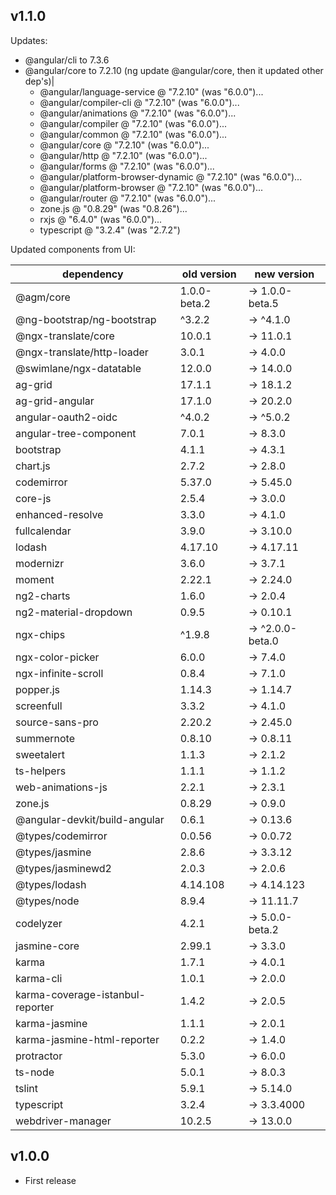 ## v1.1.0

Updates:
* @angular/cli to 7.3.6
* @angular/core to 7.2.10 (ng update @angular/core, then it updated other dep's)|
    * @angular/language-service @ "7.2.10" (was "6.0.0")...
    * @angular/compiler-cli @ "7.2.10" (was "6.0.0")...
    * @angular/animations @ "7.2.10" (was "6.0.0")...
    * @angular/compiler @ "7.2.10" (was "6.0.0")...
    * @angular/common @ "7.2.10" (was "6.0.0")...
    * @angular/core @ "7.2.10" (was "6.0.0")...
    * @angular/http @ "7.2.10" (was "6.0.0")...
    * @angular/forms @ "7.2.10" (was "6.0.0")...
    * @angular/platform-browser-dynamic @ "7.2.10" (was "6.0.0")...
    * @angular/platform-browser @ "7.2.10" (was "6.0.0")...
    * @angular/router @ "7.2.10" (was "6.0.0")...
    * zone.js @ "0.8.29" (was "0.8.26")...
    * rxjs @ "6.4.0" (was "6.0.0")...
    * typescript @ "3.2.4" (was "2.7.2")

Updated components from UI:

|dependency|old version| new version|
|----------|-----------|------------|
|@agm/core| 1.0.0-beta.2|  →   1.0.0-beta.5|
|@ng-bootstrap/ng-bootstrap |^3.2.2| → ^4.1.0|
|@ngx-translate/core| 10.0.1| → 11.0.1|
|@ngx-translate/http-loader| 3.0.1| → 4.0.0|
|@swimlane/ngx-datatable| 12.0.0| → 14.0.0|
|ag-grid| 17.1.1| → 18.1.2|
|ag-grid-angular| 17.1.0| → 20.2.0|
|angular-oauth2-oidc |^4.0.2| → ^5.0.2|
|angular-tree-component| 7.0.1| → 8.3.0|
|bootstrap| 4.1.1| → 4.3.1|
|chart.js| 2.7.2| → 2.8.0|
|codemirror| 5.37.0| → 5.45.0|
|core-js| 2.5.4| → 3.0.0|
|enhanced-resolve| 3.3.0| → 4.1.0|
|fullcalendar| 3.9.0| → 3.10.0|
|lodash| 4.17.10| → 4.17.11|
|modernizr| 3.6.0| → 3.7.1|
|moment| 2.22.1| → 2.24.0|
|ng2-charts| 1.6.0| → 2.0.4|
|ng2-material-dropdown| 0.9.5| → 0.10.1|
|ngx-chips |^1.9.8| → ^2.0.0-beta.0|
|ngx-color-picker| 6.0.0| → 7.4.0|
|ngx-infinite-scroll| 0.8.4| → 7.1.0|
|popper.js| 1.14.3| → 1.14.7|
|screenfull| 3.3.2| → 4.1.0|
|source-sans-pro| 2.20.2| → 2.45.0|
|summernote| 0.8.10| → 0.8.11|
|sweetalert| 1.1.3| → 2.1.2|
|ts-helpers| 1.1.1| → 1.1.2|
|web-animations-js| 2.2.1| → 2.3.1|
|zone.js| 0.8.29| → 0.9.0|
|@angular-devkit/build-angular| 0.6.1| → 0.13.6|
|@types/codemirror| 0.0.56| → 0.0.72|
|@types/jasmine| 2.8.6| → 3.3.12|
|@types/jasminewd2| 2.0.3| → 2.0.6|
|@types/lodash| 4.14.108| → 4.14.123|
|@types/node| 8.9.4| → 11.11.7|
|codelyzer| 4.2.1| → 5.0.0-beta.2|
|jasmine-core| 2.99.1| → 3.3.0|
|karma| 1.7.1| → 4.0.1|
|karma-cli| 1.0.1| → 2.0.0|
|karma-coverage-istanbul-reporter| 1.4.2| → 2.0.5|
|karma-jasmine| 1.1.1| → 2.0.1|
|karma-jasmine-html-reporter| 0.2.2| → 1.4.0|
|protractor| 5.3.0| → 6.0.0|
|ts-node| 5.0.1| → 8.0.3|
|tslint| 5.9.1| → 5.14.0|
|typescript| 3.2.4| → 3.3.4000|
|webdriver-manager| 10.2.5| → 13.0.0|

## v1.0.0

- First release

